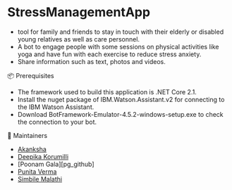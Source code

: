 # StressManagementApp

 - tool for family and friends to stay in touch with their elderly or disabled young relatives as well as care personnel. 
 - A bot to engage people with some sessions on physical activities like yoga and have fun with each exercise to reduce stress anxiety. 
 - Share information such as text, photos and videos.
 
 

 📦 Prerequisites
 
 - The framework used to build this application is .NET Core 2.1.
 - Install the nuget package of IBM.Watson.Assistant.v2 for connecting to the IBM Watson Assistant.
 - Download BotFramework-Emulator-4.5.2-windows-setup.exe to check the connection to your bot.
 
 🚧 Maintainers

+ [Akanksha][ak_github]
+ [Deepika Korumilli][dk_github]
+ [Poonam Gala][pg_github]
+ [Punita Verma][pv_github]
+ [Simbile Malathi][sm_github]


[ak_github]: https://github.com/tomaraakansha
[dk_github]: https://github.com/deepikakorumilli
[pv_github]: https://github.com/punitaverma
[sm_github]: https://github.com/smalathi95


